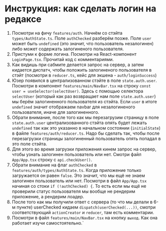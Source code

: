 # Инструкция: как сделать логин на редаксе

1. Посмотри на фичу `features/auth`. Начнём со стэйта `types/AuthState.ts`. Поле `authChecked` разберём позже. Поле `user` может быть `undefined` (это значит, что пользователь незалогинен) либо может содержать залогиненого пользователя.
2. Пристуми к форме логина. Посмотри на React-компонент `LoginPage.tsx`. Прочитай код с комментариями.
3. Как видишь при сабмите делается запрос на сервер, а затем кидается диспатч, чтобы положить залогиненого пользователя в стэйт (посмотри в `reducer.ts`, кейс для экшена - `auth/loginSuccess`)
4. Юзер появился в централизованном стэйте в поле `state.auth.user`. Посмотри в компонент `features/main/NavBar.tsx` на строку `const user = useSelector(selectUser)`. Здесь с помощью селектора `selectUser` (который как раз возвращает нам поле `state.auth.user`) мы берём залогиненного пользователя из стэйта. Если `user` в итоге `undefined` значит отображаем navbar для незалогиненого пользователя, иначе для залогиненного.
5. Обрати внимание, после того как мы перезагрузим страницу в поле `state.auth.user` централизованного стэйта опять будет лежать `undefined` так как это указанно в начальном состоянии (`initialState`) в файле `features/auth/reducer.ts`. Надо бы сделать так, чтобы после перезагрузки страницы залогиненный пользователь опять попадал в это поле стэйта.
6. Для этого во время загрузки приложения кинем запрос на сервер, чтобы узнать залогинен пользователь или нет. Смотри файл `App/App.tsx` строку с `api.checkUser()`.
7. Обрати внимание на флаг `authChecked` в `features/auth/types/AuthState.ts`. Когда приложение только загружается он равен `false`. Это значит, что мы ещё не знаем залогинен пользователь или нет. Посмотри в файл `App/App.tsx` начиная со стоки `if (!authChecked) {`. То есть если мы ещё не проверили статус пользователя мы вообще не рендерим приложение, а рендерим лоадер.
8. После того как мы получили ответ с сервера (то что мы делали в 6-м пункте) userChecked кидаем `dispatch(userChecked(...))`, смотри соответствующий `actionCreator` и `reducer`, там есть комментарии.
9. Посмотри в файл `features/main/NavBar.tsx` на кнопку `выход`. Как она работает изучи самостоятельно.`
